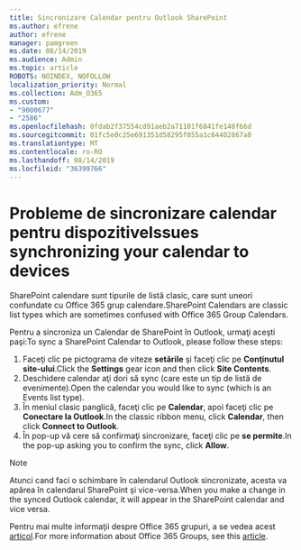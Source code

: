 ```yaml
---
title: Sincronizare Calendar pentru Outlook SharePoint
ms.author: efrene
author: efrene
manager: pamgreen
ms.date: 08/14/2019
ms.audience: Admin
ms.topic: article
ROBOTS: NOINDEX, NOFOLLOW
localization_priority: Normal
ms.collection: Adm_O365
ms.custom:
- "9000677"
- "2586"
ms.openlocfilehash: 0fdab2f37554cd91aeb2a71101f6841fe148f66d
ms.sourcegitcommit: 01fc5e0c25e691351d58295f055a1c64402867a0
ms.translationtype: MT
ms.contentlocale: ro-RO
ms.lasthandoff: 08/14/2019
ms.locfileid: "36399766"
---
```

# <a name="issues-synchronizing-your-calendar-to-devices"></a><span data-ttu-id="fa3d1-102">Probleme de sincronizare calendar pentru dispozitive</span><span class="sxs-lookup"><span data-stu-id="fa3d1-102">Issues synchronizing your calendar to devices</span></span>

<span data-ttu-id="fa3d1-103">SharePoint calendare sunt tipurile de listă clasic, care sunt uneori confundate cu Office 365 grup calendare.</span><span class="sxs-lookup"><span data-stu-id="fa3d1-103">SharePoint Calendars are classic list types which are sometimes confused with Office 365 Group Calendars.</span></span>

<span data-ttu-id="fa3d1-104">Pentru a sincroniza un Calendar de SharePoint în Outlook, urmaţi aceşti paşi:</span><span class="sxs-lookup"><span data-stu-id="fa3d1-104">To sync a SharePoint Calendar to Outlook, please follow these steps:</span></span>

1. <span data-ttu-id="fa3d1-105">Faceţi clic pe pictograma de viteze **setările** şi faceţi clic pe **Conţinutul site-ului**.</span><span class="sxs-lookup"><span data-stu-id="fa3d1-105">Click the **Settings** gear icon and then click **Site Contents**.</span></span>
2. <span data-ttu-id="fa3d1-106">Deschidere calendar aţi dori să sync (care este un tip de listă de evenimente).</span><span class="sxs-lookup"><span data-stu-id="fa3d1-106">Open the calendar you would like to sync (which is an Events list type).</span></span>
3. <span data-ttu-id="fa3d1-107">În meniul clasic panglică, faceţi clic pe **Calendar**, apoi faceţi clic pe **Conectare la Outlook**.</span><span class="sxs-lookup"><span data-stu-id="fa3d1-107">In the classic ribbon menu, click **Calendar**, then click **Connect to Outlook**.</span></span>
4. <span data-ttu-id="fa3d1-108">În pop-up vă cere să confirmaţi sincronizare, faceţi clic pe **se permite**.</span><span class="sxs-lookup"><span data-stu-id="fa3d1-108">In the pop-up asking you to confirm the sync, click **Allow**.</span></span>

>[!Note]
> <span data-ttu-id="fa3d1-109">Atunci cand faci o schimbare în calendarul Outlook sincronizate, acesta va apărea în calendarul SharePoint şi vice-versa.</span><span class="sxs-lookup"><span data-stu-id="fa3d1-109">When you make a change in the synced Outlook calendar, it will appear in the SharePoint calendar and vice versa.</span></span>

<span data-ttu-id="fa3d1-110">Pentru mai multe informaţii despre Office 365 grupuri, a se vedea acest [articol](https://support.office.com/en-us/article/Learn-about-Office-365-groups-b565caa1-5c40-40ef-9915-60fdb2d97fa2).</span><span class="sxs-lookup"><span data-stu-id="fa3d1-110">For more information about Office 365 Groups, see this [article](https://support.office.com/en-us/article/Learn-about-Office-365-groups-b565caa1-5c40-40ef-9915-60fdb2d97fa2).</span></span>

